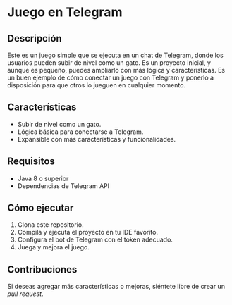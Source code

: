 # Juego en Telegram

## Descripción
Este es un juego simple que se ejecuta en un chat de Telegram, donde los usuarios pueden subir de nivel como un gato. Es un proyecto inicial, y aunque es pequeño, puedes ampliarlo con más lógica y características. Es un buen ejemplo de cómo conectar un juego con Telegram y ponerlo a disposición para que otros lo jueguen en cualquier momento.

## Características
- Subir de nivel como un gato.
- Lógica básica para conectarse a Telegram.
- Expansible con más características y funcionalidades.

## Requisitos
- Java 8 o superior
- Dependencias de Telegram API

## Cómo ejecutar
1. Clona este repositorio.
2. Compila y ejecuta el proyecto en tu IDE favorito.
3. Configura el bot de Telegram con el token adecuado.
4. Juega y mejora el juego.

## Contribuciones
Si deseas agregar más características o mejoras, siéntete libre de crear un *pull request*.
